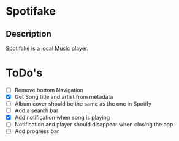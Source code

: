 # Spotifake
## Description
Spotifake is a local Music player.

# ToDo's
- [ ] Remove bottom Navigation
- [x] Get Song title and artist from metadata
- [ ] Album cover should be the same as the one in Spotify
- [ ] Add a search bar
- [x] Add notification when song is playing
- [ ] Notification and player should disappear when closing the app
- [ ] Add progress bar